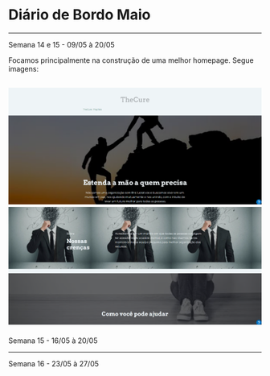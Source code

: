 # Diário de Bordo Maio 
---
Semana 14 e 15 - 09/05 à 20/05 

Focamos principalmente na construção de uma melhor homepage. Segue imagens:

![Primeira imagem](../Imagens/Imagem2.png)
![Segunda imagem](../Imagens/Imagem3.png)
----

Semana 15 - 16/05 à 20/05 



--- 
Semana 16 - 23/05 à 27/05 


